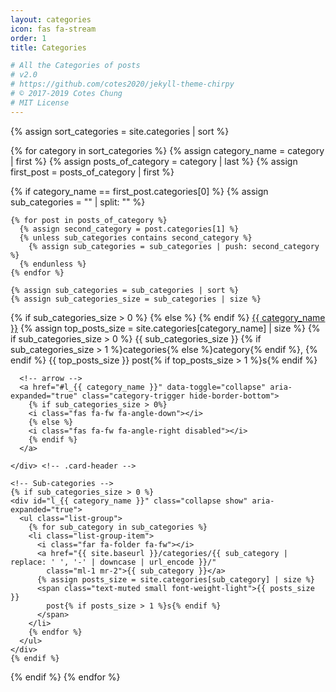 ```yaml
---
layout: categories
icon: fas fa-stream
order: 1
title: Categories

# All the Categories of posts
# v2.0
# https://github.com/cotes2020/jekyll-theme-chirpy
# © 2017-2019 Cotes Chung
# MIT License
---
```


{% assign sort_categories = site.categories | sort %}

{% for category in sort_categories %}
  {% assign category_name = category | first %}
  {% assign posts_of_category = category | last %}
  {% assign first_post = posts_of_category | first %}

  {% if category_name == first_post.categories[0] %}
    {% assign sub_categories = "" | split: "" %}

    {% for post in posts_of_category %}
      {% assign second_category = post.categories[1] %}
      {% unless sub_categories contains second_category %}
        {% assign sub_categories = sub_categories | push: second_category %}
      {% endunless %}
    {% endfor %}

    {% assign sub_categories = sub_categories | sort %}
    {% assign sub_categories_size = sub_categories | size %}

  <div class="card categories">
    <!-- top-category -->
    <div class="card-header d-flex justify-content-between hide-border-bottom" id="h_{{ category_name }}">
      <span>
      {% if sub_categories_size > 0 %}
        <i class="far fa-folder-open fa-fw"></i>
      {% else %}
        <i class="far fa-folder fa-fw"></i>
      {% endif %}
        <a href="{{ site.baseurl }}/categories/{{ category_name | replace: ' ', '-' | downcase | url_encode }}/"
          class="ml-1 mr-2">{{ category_name }}</a>
        <!-- content count -->
        {% assign top_posts_size = site.categories[category_name] | size %}
        <span class="text-muted small font-weight-light">
        {% if sub_categories_size > 0 %}
          {{ sub_categories_size }}
          {% if sub_categories_size > 1 %}categories{% else %}category{% endif %},
        {% endif %}
          {{ top_posts_size }}
          post{% if top_posts_size > 1 %}s{% endif %}
        </span>
      </span>

      <!-- arrow -->
      <a href="#l_{{ category_name }}" data-toggle="collapse" aria-expanded="true" class="category-trigger hide-border-bottom">
        {% if sub_categories_size > 0%}
        <i class="fas fa-fw fa-angle-down"></i>
        {% else %}
        <i class="fas fa-fw fa-angle-right disabled"></i>
        {% endif %}
      </a>

    </div> <!-- .card-header -->

    <!-- Sub-categories -->
    {% if sub_categories_size > 0 %}
    <div id="l_{{ category_name }}" class="collapse show" aria-expanded="true">
      <ul class="list-group">
        {% for sub_category in sub_categories %}
        <li class="list-group-item">
          <i class="far fa-folder fa-fw"></i>
          <a href="{{ site.baseurl }}/categories/{{ sub_category | replace: ' ', '-' | downcase | url_encode }}/"
            class="ml-1 mr-2">{{ sub_category }}</a>
          {% assign posts_size = site.categories[sub_category] | size %}
          <span class="text-muted small font-weight-light">{{ posts_size }}
            post{% if posts_size > 1 %}s{% endif %}
          </span>
        </li>
        {% endfor %}
      </ul>
    </div>
    {% endif %}

  </div> <!-- .card -->

  {% endif %}
{% endfor %}

<script src="{{ site.baseurl }}/assets/js/dist/category-collapse.min.js" async></script>